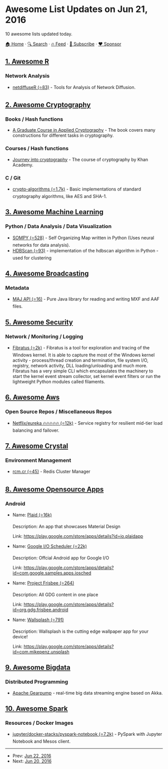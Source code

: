 # Awesome List Updates on Jun 21, 2016

10 awesome lists updated today.

[🏠 Home](/README.md) · [🔍 Search](https://www.trackawesomelist.com/search/) · [🔥 Feed](https://www.trackawesomelist.com/rss.xml) · [📮 Subscribe](https://trackawesomelist.us17.list-manage.com/subscribe?u=d2f0117aa829c83a63ec63c2f&id=36a103854c) · [❤️  Sponsor](https://github.com/sponsors/theowenyoung)



## [1. Awesome R](/content/qinwf/awesome-R/README.md)

### Network Analysis

*   [netdiffuseR (⭐83)](https://github.com/USCCANA/netdiffuseR) - Tools for Analysis of Network Diffusion.

## [2. Awesome Cryptography](/content/sobolevn/awesome-cryptography/README.md)

### Books / Hash functions

*   [A Graduate Course in Applied Cryptography](https://crypto.stanford.edu/~dabo/cryptobook/) - The book covers many constructions for different tasks in cryptography.

### Courses / Hash functions

*   [Journey into cryptography](https://www.khanacademy.org/computing/computer-science/cryptography) - The course of cryptography by Khan Academy.

### C / Git

*   [crypto-algorithms (⭐1.7k)](https://github.com/B-Con/crypto-algorithms) - Basic implementations of standard cryptography algorithms, like AES and SHA-1.

## [3. Awesome Machine Learning](/content/josephmisiti/awesome-machine-learning/README.md)

### Python / Data Analysis / Data Visualization

*   [SOMPY (⭐528)](https://github.com/sevamoo/SOMPY) - Self Organizing Map written in Python (Uses neural networks for data analysis).
*   [HDBScan (⭐93)](https://github.com/lmcinnes/hdbscan) - implementation of the hdbscan algorithm in Python - used for clustering

## [4. Awesome Broadcasting](/content/ebu/awesome-broadcasting/README.md)

### Metadata

*   [MAJ API (⭐16)](https://github.com/AMWA-TV/maj) - Pure Java library for reading and writing MXF and AAF files.

## [5. Awesome Security](/content/sbilly/awesome-security/README.md)

### Network / Monitoring / Logging

*   [Fibratus (⭐2k)](https://github.com/rabbitstack/fibratus) - Fibratus is a tool for exploration and tracing of the Windows kernel. It is able to capture the most of the Windows kernel activity - process/thread creation and termination, file system I/O, registry, network activity, DLL loading/unloading and much more. Fibratus has a very simple CLI which encapsulates the machinery to start the kernel event stream collector, set kernel event filters or run the lightweight Python modules called filaments.

## [6. Awesome Aws](/content/donnemartin/awesome-aws/README.md)

### Open Source Repos / Miscellaneous Repos

*   [Netflix/eureka :fire::fire::fire::fire::fire: (⭐12k)](https://github.com/Netflix/eureka) - Service registry for resilient mid-tier load balancing and failover.

## [7. Awesome Crystal](/content/veelenga/awesome-crystal/README.md)

### Environment Management

*   [rcm.cr (⭐45)](https://github.com/maiha/rcm.cr) - Redis Cluster Manager

## [8. Awesome Opensource Apps](/content/unicodeveloper/awesome-opensource-apps/README.md)

### Android

- Name: [Plaid (⭐16k)](https://github.com/nickbutcher/plaid)

  Description: An app that showcases Material Design

  Link: <https://play.google.com/store/apps/details?id=io.plaidapp>


- Name: [Google I/O Scheduler (⭐22k)](https://github.com/google/iosched)

  Description: Offcial Android app for Google I/O

  Link: <https://play.google.com/store/apps/details?id=com.google.samples.apps.iosched>


- Name: [Project Frisbee (⭐264)](https://github.com/gdg-x/frisbee)

  Description: All GDG content in one place

  Link: <https://play.google.com/store/apps/details?id=org.gdg.frisbee.android>


- Name: [Wallsplash (⭐791)](https://github.com/mikepenz/wallsplash-android)

  Description: Wallsplash is the cutting edge wallpaper app for your device!

  Link: <https://play.google.com/store/apps/details?id=com.mikepenz.unsplash>



## [9. Awesome Bigdata](/content/newTendermint/awesome-bigdata/README.md)

### Distributed Programming

*   [Apache Gearpump](http://gearpump.apache.org/) - real-time big data streaming engine based on Akka.

## [10. Awesome Spark](/content/awesome-spark/awesome-spark/README.md)

### Resources / Docker Images

*   [jupyter/docker-stacks/pyspark-notebook (⭐7.2k)](https://github.com/jupyter/docker-stacks/tree/master/pyspark-notebook) - PySpark with Jupyter Notebook and Mesos client.

---

- Prev: [Jun 22, 2016](/content/2016/06/22/README.md)
- Next: [Jun 20, 2016](/content/2016/06/20/README.md)